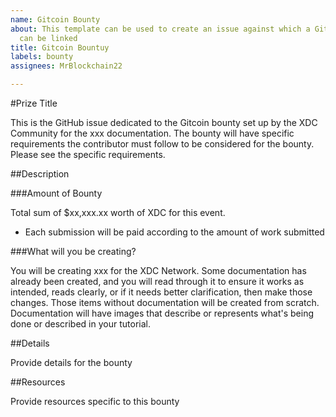 ```yaml
---
name: Gitcoin Bounty
about: This template can be used to create an issue against which a Gitcoin bounty
  can be linked
title: Gitcoin Bountuy
labels: bounty
assignees: MrBlockchain22

---
```


#Prize Title

This is the GitHub issue dedicated to the Gitcoin bounty set up by the XDC Community for the xxx documentation. The bounty will have specific requirements the contributor must follow to be considered for the bounty. Please see the specific requirements.

##Description

###Amount of Bounty

Total sum of $xx,xxx.xx worth of XDC for this event.
- Each submission will be paid according to the amount of work submitted

###What will you be creating?

You will be creating xxx for the XDC Network. Some documentation has already been created, and you will read through it to ensure it works as intended, reads clearly, or if it needs better clarification, then make those changes. Those items without documentation will be created from scratch. Documentation will have images that describe or represents what's being done or described in your tutorial.

##Details

Provide details for the bounty

##Resources

Provide resources specific to this bounty
